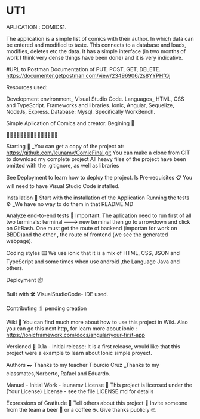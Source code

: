 # UT1
APLICATION : COMICS1.


The application is a simple list of comics with their author. In which data can be entered and modified to taste. This connects to a database and loads, modifies, deletes etc the data.
It has a simple interface (in two months of work I think very dense things have been done) and it is very indicative.


#URL to Postman Documentation of PUT, POST, GET, DELETE.
https://documenter.getpostman.com/view/23496906/2s8YYPHfQj

Resources used:

Development environment_ Visual Studio Code.
Languages_ HTML, CSS and TypeScript.
Frameworks and libraries. Ionic, Angular, Sequelize, NodeJs, Express.
Database: Mysql. Specifically WorkBench.


Simple Aplication of Comics and creator.
Begining 🚀

📐📐📐📐📐📐📐📐📐📐📐📐📐📐📐





Starting 🚀
_You can get a copy of the project at: https://github.com/leunamv/ComicFinal.git You can make a clone from GIT to download my complete project All heavy files of the project have been omitted with the .gitignore, as well as libraries

See Deployment to learn how to deploy the project.
ls
Pre-requisites 📋
You will need to have Visual Studio Code  installed.


Installation 🔧
Start with the installation of the Application
Running the tests ⚙️
_We have no way to do them in that README.MD

Analyze end-to-end tests 🔩
Important: The aplication need to run first of all two terminals: terminal ---> new terminal then go to arrowdown and click on GitBash. One must get the route of backend (importan for work on BBDD)and the other , the route of frontend (we see the generated webpage).

Coding styles ⌨️
We use ionic that it is a mix of HTML, CSS, JSON and TypeScript and some times when use android ,the Language Java and others.


Deployment 📦


Built with 🛠️
VisualStudioCode- IDE used.

Contributing 🖇️
pending creation

Wiki 📖
You can find much more about how to use this project in  Wiki.
Also you can go this next http, for learn more about ionic : https://ionicframework.com/docs/angular/your-first-app

Versioned 📌
0.1a - Initial release: It is a first release, would like that this project were a example to learn about Ionic simple proyect.

Authors ✒️
Thanks to my teacher Tiburcio Cruz _Thanks to my classmates,Norberto, Rafael and Eduardo.

Manuel - Initial Work - leunamv
License 📄
This project is licensed under the (Your License) License - see the file LICENSE.md for details

Expressions of Gratitude 🎁
Tell others about this project 📢
Invite someone from the team a beer 🍺 or a coffee ☕.
Give thanks publicly 🤓.